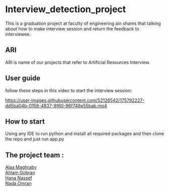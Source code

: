 # Interview_detection_project
This is a graduation project at faculty of engineering ain shams that talking about how to make interview session and return the feedback to interviewee.
## ARI 
ARI is name of our projects that refer to Artificial Resources Interview.
## User guide 
follow these steps in this video to start the interview session:




https://user-images.githubusercontent.com/52126542/175792227-dd5ba04b-0158-4837-8f60-96f748e55bab.mp4





## How to start
Using any IDE to run python and install all required packages and then clone the repo and just run app.py
## The project team :
[Alaa Maghraby](https://github.com/alaaelmaghraby)<br/> [Ahlam Gobran](https://github.com/ahlamahme)<br/> [Hana Nassef](https://github.com/333hana) <br/> [Nada  Omran](https://github.com/NadaOmran12) 
